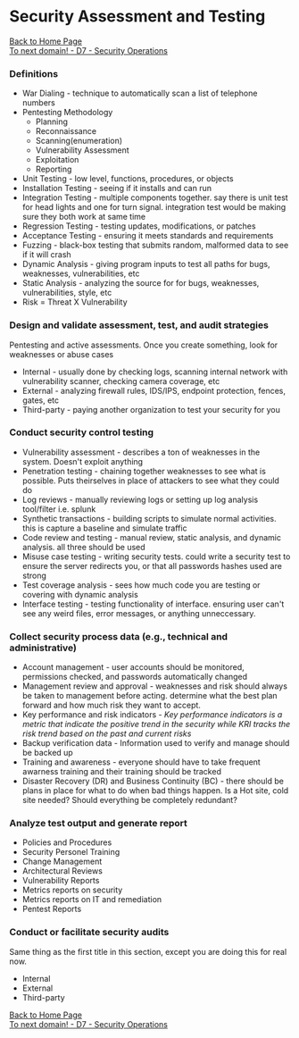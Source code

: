 # Security Assessment and Testing

[Back to Home Page](https://github.com/so87/CISSP-Cheat-Sheet-) <br />
[To next domain! - D7 - Security Operations](https://github.com/so87/CISSP-Cheat-Sheet-/blob/master/D7%20-%20Security%20Operations.md) <br />

### Definitions
* War Dialing - technique to automatically scan a list of telephone numbers
* Pentesting Methodology
  * Planning
  * Reconnaissance
  * Scanning(enumeration)
  * Vulnerability Assessment
  * Exploitation
  * Reporting
* Unit Testing - low level, functions, procedures, or objects
* Installation Testing - seeing if it installs and can run
* Integration Testing - multiple components together.  say there is unit test for head lights and one for turn signal. integration test would be making sure they both work at same time
* Regression Testing - testing updates, modifications, or patches
* Acceptance Testing - ensuring it meets standards and requirements
* Fuzzing - black-box testing that submits random, malformed data to see if it will crash
* Dynamic Analysis - giving program inputs to test all paths for bugs, weaknesses, vulnerabilities, etc
* Static Analysis - analyzing the source for for bugs, weaknesses, vulnerabilities, style, etc
* Risk = Threat X Vulnerability

### Design and validate assessment, test, and audit strategies
Pentesting and active assessments.  Once you create something, look for weaknesses or abuse cases
* Internal - usually done by checking logs, scanning internal network with vulnerability scanner, checking camera coverage, etc
* External - analyzing firewall rules, IDS/IPS, endpoint protection, fences, gates, etc
* Third-party - paying another organization to test your security for you

### Conduct security control testing
* Vulnerability assessment - describes a ton of weaknesses in the system. Doesn't exploit anything
* Penetration testing - chaining together weaknesses to see what is possible. Puts theirselves in place of attackers to see what they could do
* Log reviews - manually reviewing logs or setting up log analysis tool/filter i.e. splunk
* Synthetic transactions - building scripts to simulate normal activities. this is capture a baseline and simulate traffic
* Code review and testing - manual review, static analysis, and dynamic analysis.  all three should be used
* Misuse case testing - writing security tests. could write a security test to ensure the server redirects you, or that all passwords hashes used are strong
* Test coverage analysis - sees how much code you are testing or covering with dynamic analysis
* Interface testing - testing functionality of interface. ensuring user can't see any weird files, error messages, or anything unneccessary. 

### Collect security process data (e.g., technical and administrative)
* Account management - user accounts should be monitored, permissions checked, and passwords automatically changed
* Management review and approval - weaknesses and risk should always be taken to management before acting. determine what the best plan forward and how much risk they want to accept.
* Key performance and risk indicators - *Key performance indicators is a metric that indicate the positive trend in the security while KRI tracks the risk trend based on the past and current risks* 
* Backup verification data - Information used to verify and manage should be backed up
* Training and awareness - everyone should have to take frequent awarness training and their training should be tracked
* Disaster Recovery (DR) and Business Continuity (BC) - there should be plans in place for what to do when bad things happen. Is a Hot site, cold site needed? Should everything be completely redundant?

### Analyze test output and generate report
* Policies and Procedures
* Security Personel Training
* Change Management
* Architectural Reviews
* Vulnerability Reports
* Metrics reports on security
* Metrics reports on IT and remediation
* Pentest Reports

### Conduct or facilitate security audits
Same thing as the first title in this section, except you are doing this for real now.
* Internal
* External 
* Third-party

[Back to Home Page](https://github.com/so87/CISSP-Cheat-Sheet-) <br />
[To next domain! - D7 - Security Operations](https://github.com/so87/CISSP-Cheat-Sheet-/blob/master/D7%20-%20Security%20Operations.md) <br />
